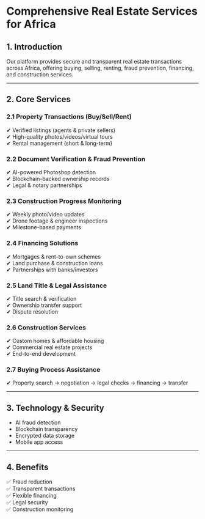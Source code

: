 # Comprehensive Real Estate Services for Africa

## 1. Introduction  
Our platform provides secure and transparent real estate transactions across Africa, offering buying, selling, renting, fraud prevention, financing, and construction services.  

---

## 2. Core Services  

### 2.1 Property Transactions (Buy/Sell/Rent)  
✔ Verified listings (agents & private sellers)  
✔ High-quality photos/videos/virtual tours  
✔ Rental management (short & long-term)  

### 2.2 Document Verification & Fraud Prevention  
✔ AI-powered Photoshop detection  
✔ Blockchain-backed ownership records  
✔ Legal & notary partnerships  

### 2.3 Construction Progress Monitoring  
✔ Weekly photo/video updates  
✔ Drone footage & engineer inspections  
✔ Milestone-based payments  

### 2.4 Financing Solutions  
✔ Mortgages & rent-to-own schemes  
✔ Land purchase & construction loans  
✔ Partnerships with banks/investors  

### 2.5 Land Title & Legal Assistance  
✔ Title search & verification  
✔ Ownership transfer support  
✔ Dispute resolution  

### 2.6 Construction Services  
✔ Custom homes & affordable housing  
✔ Commercial real estate projects  
✔ End-to-end development  

### 2.7 Buying Process Assistance  
✔ Property search → negotiation → legal checks → financing → transfer  

---

## 3. Technology & Security  
- AI fraud detection  
- Blockchain transparency  
- Encrypted data storage  
- Mobile app access  

---

## 4. Benefits  
✅ Fraud reduction  
✅ Transparent transactions  
✅ Flexible financing  
✅ Legal security  
✅ Construction monitoring  
